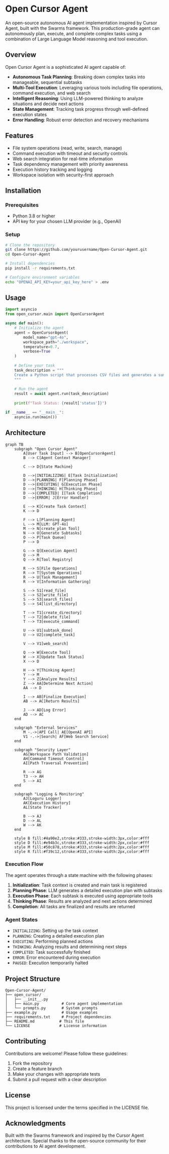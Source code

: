 # Open Cursor Agent

An open-source autonomous AI agent implementation inspired by Cursor Agent, built with the Swarms framework. This production-grade agent can autonomously plan, execute, and complete complex tasks using a combination of Large Language Model reasoning and tool execution.

## Overview

Open Cursor Agent is a sophisticated AI agent capable of:

- **Autonomous Task Planning**: Breaking down complex tasks into manageable, sequential subtasks
- **Multi-Tool Execution**: Leveraging various tools including file operations, command execution, and web search
- **Intelligent Reasoning**: Using LLM-powered thinking to analyze situations and decide next actions
- **State Management**: Tracking task progress through well-defined execution states
- **Error Handling**: Robust error detection and recovery mechanisms

## Features

- File system operations (read, write, search, manage)
- Command execution with timeout and security controls
- Web search integration for real-time information
- Task dependency management with priority awareness
- Execution history tracking and logging
- Workspace isolation with security-first approach

## Installation

### Prerequisites

- Python 3.8 or higher
- API key for your chosen LLM provider (e.g., OpenAI)

### Setup

```bash
# Clone the repository
git clone https://github.com/yourusername/Open-Cursor-Agent.git
cd Open-Cursor-Agent

# Install dependencies
pip install -r requirements.txt

# Configure environment variables
echo "OPENAI_API_KEY=your_api_key_here" > .env
```

## Usage

```python
import asyncio
from open_cursor.main import OpenCursorAgent

async def main():
    # Initialize the agent
    agent = OpenCursorAgent(
        model_name="gpt-4o",
        workspace_path="./workspace",
        temperature=0.7,
        verbose=True
    )
    
    # Define your task
    task_description = """
    Create a Python script that processes CSV files and generates a summary report.
    """
    
    # Run the agent
    result = await agent.run(task_description)
    
    print(f"Task Status: {result['status']}")

if __name__ == "__main__":
    asyncio.run(main())
```

## Architecture

```mermaid
graph TB
    subgraph "Open Cursor Agent"
        A[User Task Input] --> B[OpenCursorAgent]
        B --> C[Agent Context Manager]
        
        C --> D{State Machine}
        
        D -->|INITIALIZING| E[Task Initialization]
        D -->|PLANNING| F[Planning Phase]
        D -->|EXECUTING| G[Execution Phase]
        D -->|THINKING| H[Thinking Phase]
        D -->|COMPLETED| I[Task Completion]
        D -->|ERROR| J[Error Handler]
        
        E --> K[Create Task Context]
        K --> D
        
        F --> L[Planning Agent]
        L --> M[LLM: GPT-4o]
        M --> N[create_plan Tool]
        N --> O[Generate Subtasks]
        O --> P[Task Queue]
        P --> D
        
        G --> Q[Execution Agent]
        Q --> M
        Q --> R[Tool Registry]
        
        R --> S[File Operations]
        R --> T[System Operations]
        R --> U[Task Management]
        R --> V[Information Gathering]
        
        S --> S1[read_file]
        S --> S2[write_file]
        S --> S3[search_files]
        S --> S4[list_directory]
        
        T --> T1[create_directory]
        T --> T2[delete_file]
        T --> T3[execute_command]
        
        U --> U1[subtask_done]
        U --> U2[complete_task]
        
        V --> V1[web_search]
        
        Q --> W[Execute Tool]
        W --> X[Update Task Status]
        X --> D
        
        H --> Y[Thinking Agent]
        Y --> M
        Y --> Z[Analyze Results]
        Z --> AA[Determine Next Action]
        AA --> D
        
        I --> AB[Finalize Execution]
        AB --> AC[Return Results]
        
        J --> AD[Log Error]
        AD --> AC
    end
    
    subgraph "External Services"
        M -.->|API Call| AE[OpenAI API]
        V1 -.->|Search| AF[Web Search Service]
    end
    
    subgraph "Security Layer"
        AG[Workspace Path Validation]
        AH[Command Timeout Control]
        AI[Path Traversal Prevention]
        
        R --> AG
        T3 --> AH
        S --> AI
    end
    
    subgraph "Logging & Monitoring"
        AJ[Loguru Logger]
        AK[Execution History]
        AL[State Tracker]
        
        B --> AJ
        D --> AL
        W --> AK
    end
    
    style B fill:#4a90e2,stroke:#333,stroke-width:3px,color:#fff
    style D fill:#e94b3c,stroke:#333,stroke-width:2px,color:#fff
    style M fill:#50c878,stroke:#333,stroke-width:2px,color:#fff
    style R fill:#f39c12,stroke:#333,stroke-width:2px,color:#fff
```

### Execution Flow

The agent operates through a state machine with the following phases:

1. **Initialization**: Task context is created and main task is registered
2. **Planning Phase**: LLM generates a detailed execution plan with subtasks
3. **Execution Phase**: Each subtask is executed using appropriate tools
4. **Thinking Phase**: Results are analyzed and next actions determined
5. **Completion**: All tasks are finalized and results are returned

### Agent States

- `INITIALIZING`: Setting up the task context
- `PLANNING`: Creating a detailed execution plan
- `EXECUTING`: Performing planned actions
- `THINKING`: Analyzing results and determining next steps
- `COMPLETED`: Task successfully finished
- `ERROR`: Error encountered during execution
- `PAUSED`: Execution temporarily halted

## Project Structure

```
Open-Cursor-Agent/
├── open_cursor/
│   ├── __init__.py
│   ├── main.py          # Core agent implementation
│   └── prompts.py       # System prompts
├── example.py           # Usage examples
├── requirements.txt     # Project dependencies
├── README.md           # This file
└── LICENSE             # License information
```

## Contributing

Contributions are welcome! Please follow these guidelines:

1. Fork the repository
2. Create a feature branch
3. Make your changes with appropriate tests
4. Submit a pull request with a clear description

## License

This project is licensed under the terms specified in the LICENSE file.

## Acknowledgments

Built with the Swarms framework and inspired by the Cursor Agent architecture. Special thanks to the open-source community for their contributions to AI agent development.
